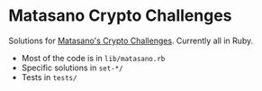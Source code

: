 # Matasano Crypto Challenges

Solutions for [Matasano's Crypto Challenges](http://cryptopals.com/). Currently all in Ruby.

 * Most of the code is in `lib/matasano.rb`
 * Specific solutions in `set-*/`
 * Tests in `tests/`

